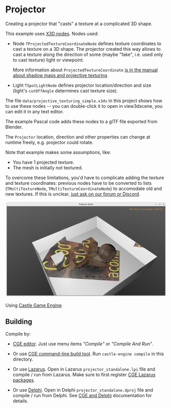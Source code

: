 # Projector

Creating a projector that "casts" a texture at a complicated 3D shape.

This example uses [X3D nodes](https://castle-engine.io/vrml_x3d.php). Nodes used:

- Node `TProjectedTextureCoordinateNode` defines texture coordinates to cast a texture on a 3D shape. The projector created this way allows to cast a texture along the direction of some (maybe "fake", i.e. used only to cast texture) light or viewpoint.

    More information about `ProjectedTextureCoordinate` [is in the manual about shadow maps and projective texturing](https://castle-engine.io/x3d_extensions_shadow_maps.php).

- Light `TSpotLightNode` defines projector location/direction and size (light's `cutOffAngle` determines cast texture size).

The file `data/projective_texturing_simple.x3dv` in this project shows how to use these nodes -- you can double-click it to open in view3dscene, you can edit it in any text editor.

The example Pascal code adds these nodes to a glTF file exported from Blender.

The `Projector` location, direction and other properties can change at runtime freely, e.g. projector could rotate.

Note that example makes some assumptions, like:

- You have 1 projected texture.
- The mesh is initially not textured.

To overcome these limitations, you'd have to complicate adding the texture and texture coordinates: previous nodes have to be converted to lists (`TMultiTextureNode`, `TMultiTextureCoordinateNode`) to accomodate old and new textures. If this is unclear, [just ask on our forum or Discord](https://castle-engine.io/talk.php).

![Screenshot](screenshot.png)

Using [Castle Game Engine](https://castle-engine.io/).

## Building

Compile by:

- [CGE editor](https://castle-engine.io/editor). Just use menu items _"Compile"_ or _"Compile And Run"_.

- Or use [CGE command-line build tool](https://castle-engine.io/build_tool). Run `castle-engine compile` in this directory.

- Or use [Lazarus](https://www.lazarus-ide.org/). Open in Lazarus `projector_standalone.lpi` file and compile / run from Lazarus. Make sure to first register [CGE Lazarus packages](https://castle-engine.io/lazarus).

- Or use [Delphi](https://www.embarcadero.com/products/Delphi). Open in Delphi `projector_standalone.dproj` file and compile / run from Delphi. See [CGE and Delphi](https://castle-engine.io/delphi) documentation for details.
